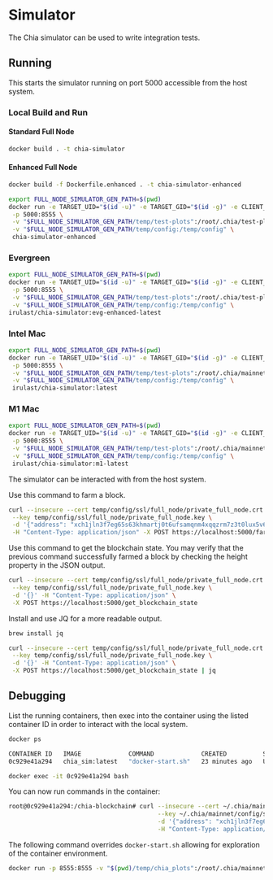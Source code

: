 # Simulator

The Chia simulator can be used to write integration tests.

## Running

This starts the simulator running on port 5000 accessible from the host system.

### Local Build and Run
#### Standard Full Node
```bash
docker build . -t chia-simulator
```

#### Enhanced Full Node
```bash
docker build -f Dockerfile.enhanced . -t chia-simulator-enhanced
```

```bash
export FULL_NODE_SIMULATOR_GEN_PATH=$(pwd)
docker run -e TARGET_UID="$(id -u)" -e TARGET_GID="$(id -g)" -e CLIENT_CONFIG_DIR="/temp/config/" \
 -p 5000:8555 \
 -v "$FULL_NODE_SIMULATOR_GEN_PATH/temp/test-plots":/root/.chia/test-plots \
 -v "$FULL_NODE_SIMULATOR_GEN_PATH/temp/config:/temp/config" \
 chia-simulator-enhanced
```

### Evergreen
```bash
export FULL_NODE_SIMULATOR_GEN_PATH=$(pwd)
docker run -e TARGET_UID="$(id -u)" -e TARGET_GID="$(id -g)" -e CLIENT_CONFIG_DIR="/temp/config/" \
 -p 5000:8555 \
 -v "$FULL_NODE_SIMULATOR_GEN_PATH/temp/test-plots":/root/.chia/test-plots \
 -v "$FULL_NODE_SIMULATOR_GEN_PATH/temp/config:/temp/config" \
irulast/chia-simulator:evg-enhanced-latest
```

### Intel Mac
```bash
export FULL_NODE_SIMULATOR_GEN_PATH=$(pwd)
docker run -e TARGET_UID="$(id -u)" -e TARGET_GID="$(id -g)" -e CLIENT_CONFIG_DIR="/temp/config/" \
 -p 5000:8555 \
 -v "$FULL_NODE_SIMULATOR_GEN_PATH/temp/test-plots":/root/.chia/mainnet/test-plots \
 -v "$FULL_NODE_SIMULATOR_GEN_PATH/temp/config:/temp/config" \
 irulast/chia-simulator:latest
```

### M1 Mac
```bash
export FULL_NODE_SIMULATOR_GEN_PATH=$(pwd)
docker run -e TARGET_UID="$(id -u)" -e TARGET_GID="$(id -g)" -e CLIENT_CONFIG_DIR="/temp/config/" \
 -p 5000:8555 \
 -v "$FULL_NODE_SIMULATOR_GEN_PATH/temp/test-plots":/root/.chia/mainnet/test-plots \
 -v "$FULL_NODE_SIMULATOR_GEN_PATH/temp/config:/temp/config" \
 irulast/chia-simulator:m1-latest
```

The simulator can be interacted with from the host system.

Use this command to farm a block.

```bash
curl --insecure --cert temp/config/ssl/full_node/private_full_node.crt \
 --key temp/config/ssl/full_node/private_full_node.key \
 -d '{"address": "xch1jln3f7eg65s63khmartj0t6ufsamqnm4xqqzrm7z3t0lux5v6m4spe8ef6"}' \
 -H "Content-Type: application/json" -X POST https://localhost:5000/farm_tx_block
```

Use this command to get the blockchain state. You may verify that the previous command successfully farmed a block by checking the height property in the JSON output.

```bash
curl --insecure --cert temp/config/ssl/full_node/private_full_node.crt \
 --key temp/config/ssl/full_node/private_full_node.key \
 -d '{}' -H "Content-Type: application/json" \
 -X POST https://localhost:5000/get_blockchain_state
```

Install and use JQ for a more readable output.
```bash
brew install jq
```
```bash
curl --insecure --cert temp/config/ssl/full_node/private_full_node.crt \
 --key temp/config/ssl/full_node/private_full_node.key \
 -d '{}' -H "Content-Type: application/json" \
 -X POST https://localhost:5000/get_blockchain_state | jq
```

## Debugging

List the running containers, then exec into the container using the listed container ID in order to interact with the local system.

```bash
docker ps
```

```bash
CONTAINER ID   IMAGE             COMMAND             CREATED          STATUS          PORTS                                                                                 NAMES
0c929e41a294   chia_sim:latest   "docker-start.sh"   23 minutes ago   Up 23 minutes   3496/tcp, 8555/tcp, 55400/tcp, 58555/tcp, 0.0.0.0:5000->8444/tcp, :::5000->8444/tcp   nervous_blackwell
```

```bash
docker exec -it 0c929e41a294 bash
```

You can now run commands in the container:
```bash
root@0c929e41a294:/chia-blockchain# curl --insecure --cert ~/.chia/mainnet/config/ssl/full_node/private_full_node.crt \
                                         --key ~/.chia/mainnet/config/ssl/full_node/private_full_node.key \
                                         -d '{"address": "xch1jln3f7eg65s63khmartj0t6ufsamqnm4xqqzrm7z3t0lux5v6m4spe8ef6"}' \
                                         -H "Content-Type: application/json" -X POST https://localhost:5000/farm_tx_block

```

The following command overrides `docker-start.sh` allowing for exploration of the container environment.

```bash
docker run -p 8555:8555 -v "$(pwd)/temp/chia_plots":/root/.chia/mainnet/test-plots -it chia_sim:latest bash
```
